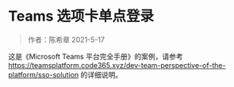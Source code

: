 # Teams 选项卡单点登录 
> 作者：陈希章 2021-5-17

这是《Microsoft Teams 平台完全手册》的案例，请参考 https://teamsplatform.code365.xyz/dev-team-perspective-of-the-platform/sso-solution 的详细说明。